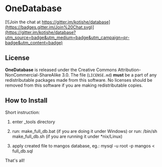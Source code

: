 OneDatabase
==========

[![Join the chat at https://gitter.im/kotishe/database](https://badges.gitter.im/Join%20Chat.svg)](https://gitter.im/kotishe/database?utm_source=badge&utm_medium=badge&utm_campaign=pr-badge&utm_content=badge)

License
-------
**OneDatabase** is released under the Creative Commons Attribution-NonCommercial-ShareAlike 3.0.
The file (`LICENSE.md`) **must** be a part of any redistributable packages
made from this software.  No licenses should be removed from this software if
you are making redistributable copies.

How to Install
-------
Short instruction:

1. enter _tools directory

2. run: make_full_db.bat (if you are doing it under Windows) or run: /bin/sh make_full_db.sh (if you are running
   it under *nix/Linux)

3. apply created file to mangos database, eg.: mysql -u root -p mangos < full_db.sql

That's all!

